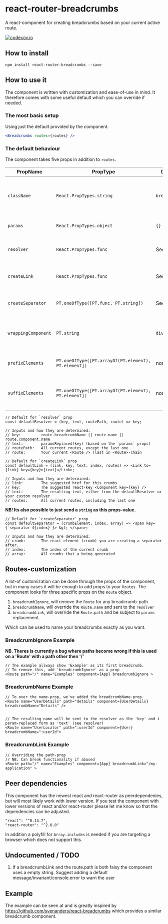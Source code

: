 # react-router-breadcrumbs
A react-component for creating breadcrumbs based on your current active route.

[![codecov.io](https://codecov.io/github/nutgaard/react-router-breadcrumbs/coverage.svg?branch=master)](https://codecov.io/github/nutgaard/react-router-breadcrumbs?branch=master)

## How to install
```
npm install react-router-breadcrumbs --save
```

## How to use it
The component is written with customization and ease-of-use in mind. 
It therefore comes with some useful default which you can override if needed.

### The most basic setup
Using just the default provided by the component. 

```jsx
<Breadcrumbs routes={routes} />
```

### The default behaviour
The component takes five props in addition to `routes`.
                                                
|    PropName           |    PropType                                           |    Default    |  Description                                          |
| --------------------- | ----------------------------------------------------- | ------------- | ----------------------------------------------------- |
| `className`           | `React.PropTypes.string`                              | `breadcrumbs` | The className for the `div` wrapping your breadcrumbs |
| `params`              | `React.PropTypes.object`                              | `{}`          | Typically the params from react-router                |
| `resolver`            | `React.PropTypes.func`                                | See below     | A text resolver for customized texts                  |
| `createLink`          | `React.PropTypes.func`                                | See below     | Hook for overriding how links are created             |
| `createSeparator`     | `PT.oneOfType([PT.func, PT.string])`                  | See below     | Hook for override how separators are created          |
| `wrappingComponent`   | `PT.string`                                           | `div`         | Determines the tagName for the wrapping component     |
| `prefixElements`      | `PT.oneOfType([PT.arrayOf(PT.element), PT.element])`  | none          | Elements to be added infront of the breadcrumb        |
| `suffixElements`      | `PT.oneOfType([PT.arrayOf(PT.element), PT.element])`  | none          | Elements to be added at the end of the breadcrumb     |

```
// Default for `resolver` prop
const defaultResolver = (key, text, routePath, route) => key;

// Inputs and how they are determined:
// key:         route.breadcrumbName || route.name || route.component.name
// text:        paramsReplaced(key) (based on the `params` props)
// routePath:   All current routes, except the last one
// route:       Your current <Route /> (last in <Route>-chain
```

```
// Default for `createLink` prop
const defaultLink = (link, key, text, index, routes) => <Link to={link} key={key}>{text}</Link>;

// Inputs and how they are determined:
// link:        The suggested href for this crumbs
// key:         The suggested react-key <Component key={key} />
// text:        The resulting text, either from the defaultResolver or your custom resolver
// routes:      All current routes, including the last one
```


**NB! Its also possible to just send a `string` as this props-value.**
```
// Default for `createSeparator` prop
const defaultSeparator = (crumbElement, index, array) => <span key={`separator-${index}`}> &gt; </span>;

// Inputs and how they are determined:
// crumb:       The react-element (crumb) you are creating a separator after.
// index:       The index of the current crumb
// array:       All crumbs that a being generated
```

## Routes-customization
A lot-of customization can be done through the props of the component, but in many cases it will be enough to add props to your `Routes`.
The component looks for three specific props on the `Route` object.

1. `breadcrumbIgnore`, will remove the `Route` for any breadcrumb-path
2. `breadcrumbName`, will override the `Route.name` and sent to the `resolver`
3. `breadcrumbLink`, will override the `Route.path` and be subject to `params` replacement.

Which can be used to name your breadcrumbs exactly as you want.
### BreadcrumbIgnore Example

**NB. Theres is currently a bug where paths become wrong if this is used on a 'Route' with a path other then '/'**


```
// The example allways show 'Example' as its first breadcrumb.
// To remove this, add 'breadcrumbIgnore' as a prop
<Route path="/" name="Examples" component={App} breadcrumbIgnore > 
```

### BreadcrumbName Example

```
// To over the name-prop, we've added the breadcrumbName-prop. 
<Route name="UserDetails" path="details" component={UserDetails} breadcrumbName="Details" />


// The resulting name will be sent to the resolver as the 'key' and i param-replaced form as 'text' (see resolver)
<Route name="UserLocator" path=":userId" component={User} breadcrumbName=":userId">
```

### BreadcrumbLink Example

```
// Overriding the path-prop
// NB. Can break functionality if abused
<Route path="/" name="Examples" component={App} breadcrumbLink="/my-application" >
```


## Peer dependencies
This component has the newest react and react-router as peerdependenies, but will most likely work with lower version.
If you test the component with lower versions of react and/or react-router please let me know so that the dependencies can be adjusted.

```
"react": "^0.14.7",
"react-router": "^2.0.0"
```

In addition a polyfill for `Array.includes` is needed if you are targeting a browser which does not support this.

## Undocumented / TODO
1. If a breadcrumbLink and the route.path is both falsy the component uses a empty string. Suggest adding a default message/invariant/console.error to warn the user

## Example
The example can be seen at <url> and is greatly inspired by https://github.com/svenanders/react-breadcrumbs which provides a similar breadcrumb component. 